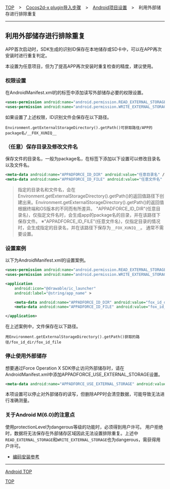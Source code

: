 [TOP](../../../../README.md)　>　[Cocos2d-x plugin导入步骤](../../README.md)　>　[Android项目设置](../README.md)　>　利用外部储存进行排除重复

---

## 利用外部储存进行排除重复

APP首次启动时，SDK生成的识别ID保存在本地储存或SD卡中，可以在APP再次安装时进行重复判定。

本设置为任意项目，但为了提高APP再次安装时重复检查的精度，建议使用。

### 权限设置

在AndroidManifest.xml的<manifest>的标签中添加读写外部储存必要的权限设置。

```xml
<uses-permission android:name="android.permission.READ_EXTERNAL_STORAGE" /><uses-permission android:name="android.permission.WRITE_EXTERNAL_STORAGE" />
```

如果设置了上述权限，ID识别文件会保存在以下路径。

```
Environment.getExternalStorageDirectory().getPath()可获取路径/APP的package名/__FOX_XUNIQ__
```

### （任意）保存目录及修改文件名

保存文件的目录名，一般为package名，在<application>标签下添加以下设置可以修改目录名以及文件名。

```xml
<meta-data android:name="APPADFORCE_ID_DIR" android:value="任意目录名" />
<meta-data android:name="APPADFORCE_ID_FILE" android:value="任意文件名" />
```

> 指定的目录名和文件名，会在
Environment.getExternalStorageDirectory().getPath()的返回值路径下创建出来。Environment.getExternalStorageDirectory().getPath()的返回值根据终端和OS版本的不同而有所差异。
> "APPADFORCE_ID_DIR"(任意目录名)，仅指定文件名时，会生成app的package名的目录，并在该路径下保存文件。
> ※"APPADFORCE_ID_FILE"(任意文件名)，仅指定目录的情况时，会生成指定的目录名，并在该路径下保存为`__FOX_XUNIQ__`。
通常不需要设置。


### 设置案例

以下为AndroidManifest.xml的设置案例。

```xml
<uses-permission android:name="android.permission.READ_EXTERNAL_STORAGE" /><uses-permission android:name="android.permission.WRITE_EXTERNAL_STORAGE" />

<application
	android:icon="@drawable/ic_launcher"
	android:label="@string/app_name" >

	<meta-data android:name="APPADFORCE_ID_DIR" android:value="fox_id_dir" />
	<meta-data android:name="APPADFORCE_ID_FILE" android:value="fox_id_file" />

</application>
```

在上述案例中，文件保存在以下路径。

```
用Environment.getExternalStorageDirectory().getPath()获取的路径/fox_id_dir/fox_id_file
```

### 停止使用外部储存

想要通过Force Operation X SDK停止访问外部储存时，请在AndroidManifest.xml中添加APPADFORCE_USE_EXTERNAL_STORAGE设置。
```xml
<meta-data android:name="APPADFORCE_USE_EXTERNAL_STORAGE" android:value="0" />
```

本项设置可以停止对外部储存的读写，但删除APP时会清空数据，可能导致无法进行准确测量。

### 关于Android M(6.0)的注意点

使用protectionLevel为dangerous等级的功能时，必须得到用户许可。 用户拒绝时，数据将无法保存在外部储存区域因此无法设置排除重复。上述中`READ_EXTERNAL_STORAGE`和`WRITE_EXTERNAL_STORAGE`也为dangerous，需获得用户许可。


* [编码安装参考](https://developer.android.com/training/permissions/requesting.html#perm-request)


---
[Android TOP](../README.md)

[TOP](../../../../README.md)
